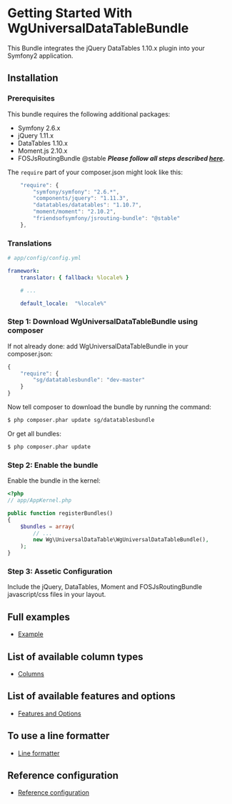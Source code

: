 # Getting Started With WgUniversalDataTableBundle

This Bundle integrates the jQuery DataTables 1.10.x plugin into your Symfony2 application.

## Installation

### Prerequisites

This bundle requires the following additional packages:

* Symfony 2.6.x
* jQuery 1.11.x
* DataTables 1.10.x
* Moment.js 2.10.x
* FOSJsRoutingBundle @stable ***Please follow all steps described [here](https://github.com/FriendsOfSymfony/FOSJsRoutingBundle/blob/master/Resources/doc/index.md).***

The `require` part of your composer.json might look like this:

```js
    "require": {
        "symfony/symfony": "2.6.*",
        "components/jquery": "1.11.3",
        "datatables/datatables": "1.10.7",
        "moment/moment": "2.10.2",
        "friendsofsymfony/jsrouting-bundle": "@stable"
    },
```

### Translations

``` yaml
# app/config/config.yml

framework:
    translator: { fallback: %locale% }

    # ...

    default_locale:  "%locale%"
```

### Step 1: Download WgUniversalDataTableBundle using composer

If not already done: add WgUniversalDataTableBundle in your composer.json:

```js
{
    "require": {
        "sg/datatablesbundle": "dev-master"
    }
}
```

Now tell composer to download the bundle by running the command:

``` bash
$ php composer.phar update sg/datatablesbundle
```

Or get all bundles:

``` bash
$ php composer.phar update
```

### Step 2: Enable the bundle

Enable the bundle in the kernel:

``` php
<?php
// app/AppKernel.php

public function registerBundles()
{
    $bundles = array(
        // ...
        new Wg\UniversalDataTable\WgUniversalDataTableBundle(),
    );
}
```

### Step 3: Assetic Configuration

Include the jQuery, DataTables, Moment and FOSJsRoutingBundle javascript/css files in your layout.

## Full examples

- [Example](./example.md)

## List of available column types

- [Columns](./columns.md)

## List of available features and options

- [Features and Options](./options.md)

## To use a line formatter

- [Line formatter](./lineFormatter.md)

## Reference configuration

- [Reference configuration](./configuration.md)
